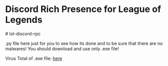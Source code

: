 <h1> Discord Rich Presence for League of Legends </h1> 
# lol-discord-rpc

.py file here just for you to see how its done and to be sure that there are no malwares!
You should download and use only .exe file!

Virus Total of .exe file: <a href="https://www.virustotal.com/gui/file/233f2a9eed01c60531bda441133d1b84f0c77c016f216fc69802afeaae29c978?nocache=1"> here </a>
